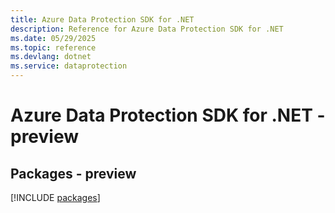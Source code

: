```yaml
---
title: Azure Data Protection SDK for .NET
description: Reference for Azure Data Protection SDK for .NET
ms.date: 05/29/2025
ms.topic: reference
ms.devlang: dotnet
ms.service: dataprotection
---
```

# Azure Data Protection SDK for .NET - preview
## Packages - preview
[!INCLUDE [packages](data-protection-index.md)]